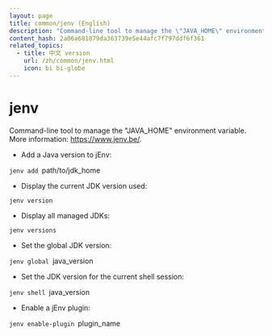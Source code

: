 ```yaml
---
layout: page
title: common/jenv (English)
description: "Command-line tool to manage the \"JAVA_HOME\" environment variable."
content_hash: 2a06a681879da363739e5e44afc7f797ddf6f361
related_topics:
  - title: 中文 version
    url: /zh/common/jenv.html
    icon: bi bi-globe
---
```

# jenv

Command-line tool to manage the "JAVA_HOME" environment variable.
More information: <https://www.jenv.be/>.

- Add a Java version to jEnv:

`jenv add `<span class="tldr-var badge badge-pill bg-dark-lm bg-white-dm text-white-lm text-dark-dm font-weight-bold">path/to/jdk_home</span>

- Display the current JDK version used:

`jenv version`

- Display all managed JDKs:

`jenv versions`

- Set the global JDK version:

`jenv global `<span class="tldr-var badge badge-pill bg-dark-lm bg-white-dm text-white-lm text-dark-dm font-weight-bold">java_version</span>

- Set the JDK version for the current shell session:

`jenv shell `<span class="tldr-var badge badge-pill bg-dark-lm bg-white-dm text-white-lm text-dark-dm font-weight-bold">java_version</span>

- Enable a jEnv plugin:

`jenv enable-plugin `<span class="tldr-var badge badge-pill bg-dark-lm bg-white-dm text-white-lm text-dark-dm font-weight-bold">plugin_name</span>
